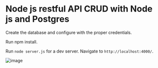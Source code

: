 # Node js  restful API CRUD with Node js and Postgres 
Create the database and configure with the proper credentials.

Run npm install.<br>

Run `node server.js` for a dev server. Navigate to `http://localhost:4000/`.<br> 

            
![image](https://user-images.githubusercontent.com/40162506/163306807-842c43c5-f964-40b6-9000-078004202690.png)
